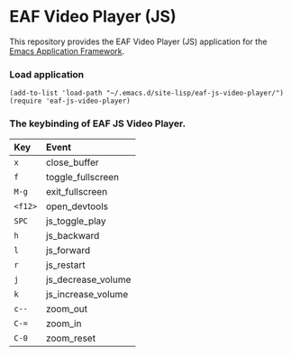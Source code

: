 # EAF Video Player (JS)
This repository provides the EAF Video Player (JS) application for the [Emacs Application Framework](https://github.com/emacs-eaf/emacs-application-framework).

### Load application

```Elisp
(add-to-list 'load-path "~/.emacs.d/site-lisp/eaf-js-video-player/")
(require 'eaf-js-video-player)
```

### The keybinding of EAF JS Video Player.

| Key   | Event   |
| :---- | :------ |
| `x` | close_buffer |
| `f` | toggle_fullscreen |
| `M-g` | exit_fullscreen |
| `<f12>` | open_devtools |
| `SPC` | js_toggle_play |
| `h` | js_backward |
| `l` | js_forward |
| `r` | js_restart |
| `j` | js_decrease_volume |
| `k` | js_increase_volume |
| `c--` | zoom_out |
| `C-=` | zoom_in |
| `C-0` | zoom_reset |


